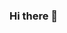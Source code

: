 ### Hi there 👋

<!--
**ammar6306/ammar6306** is a ✨ _special_ ✨ repository because its `README.md` (this file) appears on your GitHub profile.

Here are some ideas to get you started:

- 🔭 I’m currently working on ..SA world as a moderator
- 🌱 I’m currently learning ...BHU india
- 👯 I’m looking to collaborate on ...moderater, collab manager
- 🤔 I’m looking for help with ...
- 💬 Ask me about airdrop
- 📫 How to reach me: ...on bio twitter link

- 😄 Pronouns: ...
- ⚡ Fun fact: best
-->
